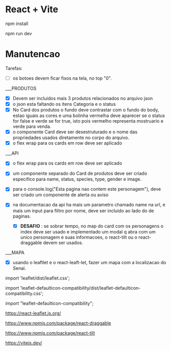 # React + Vite

npm install

npm run dev

# Manutencao

Tarefas:

- [ ] os botoes devem ficar fixos na tela, no top "0".

\_\_\_PRODUTOS

- [x] Devem ser incluidos mais 3 produtos relacionados no arquivo json
- [x] o json esta faltando os itens Categoria e o status
- [x] No Card dos produtos o fundo deve contrastar com o fundo do body, estao iguais as cores e uma bolinha vermelha deve aparecer se o status for false e verde se for true, isto pois vermelho representa mostruario e verde para venda.
- [x] o componente Card deve ser desestruturado e o nome das propriedades usados diretamente no corpo do arquivo.
- [x] o flex wrap para os cards em row deve ser aplicado

\_\_\_API

- [x] o flex wrap para os cards em row deve ser aplicado
- [x] um componente separado do Card de produtos deve ser criado especifico para name, status, species, type, gender e image.
- [x] para o console.log("Esta pagina nao contem este personagem"), deve ser criado um componente de alerta ou aviso
- [x] na documentacao da api ha mais um parametro chamado name na url, e mais um input para filtro por nome, deve ser incluido ao lado do de paginas.

  - [x] **DESAFIO** : se sobrar tempo, no map do card com os personagens o index deve ser usado e implementado um modal q abra com um unico personagem e suas informacoes, o react-tilt ou o react-draggable devem ser usados.

\_\_\_MAPA

- [x] usando o leaftlet e o react-leaft-let, fazer um mapa com a localizacao do Senai.

import 'leaflet/dist/leaflet.css';

import 'leaflet-defaulticon-compatibility/dist/leaflet-defaulticon-compatibility.css';

import "leaflet-defaulticon-compatibility";

https://react-leaflet.js.org/

https://www.npmjs.com/package/react-draggable

https://www.npmjs.com/package/react-tilt

https://vitejs.dev/
